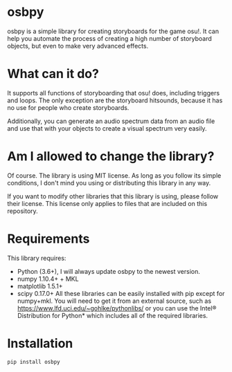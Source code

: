 # osbpy
osbpy is a simple library for creating storyboards for the game osu!. It can help you automate the process of creating a high number of storyboard objects, but even to make very advanced effects.
# What can it do?
It supports all functions of storyboarding that osu! does, including triggers and loops. The only exception are the storyboard hitsounds, because it has no use for people who create storyboards.

Additionally, you can generate an audio spectrum data from an audio file and use that with your objects to create a visual spectrum very easily.
# Am I allowed to change the library?
Of course. The library is using MIT license. As long as you follow its simple conditions, I don't mind you using or distributing this library in any way.

If you want to modify other libraries that this library is using, please follow their license. This license only applies to files that are included on this repository.
# Requirements
This library requires:
* Python (3.6+), I will always update osbpy to the newest version.
* numpy 1.10.4+ + MKL
* matplotlib 1.5.1+
* scipy 0.17.0+
All these libraries can be easily installed with pip except for numpy+mkl. You will need to get it from an external source, such as https://www.lfd.uci.edu/~gohlke/pythonlibs/ or you can use the Intel® Distribution for Python* which includes all of the required libraries.

# Installation

```
pip install osbpy
```
